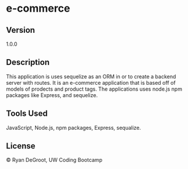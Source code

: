 # e-commerce

## Version
1.0.0

## Description
This application is uses sequelize as an ORM in or to create a backend server with routes. It is an e-commerce application that is based off of models of prodects and product tags. The applications uses node.js npm packages like Express, and sequelize. 

## Tools Used
JavaScript, Node.js, npm packages, Express, sequalize.


## License
© Ryan DeGroot, UW Coding Bootcamp
